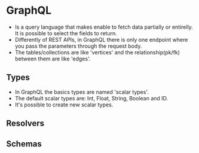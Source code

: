 # GraphQL

- Is a query language that makes enable to fetch data partially or entirelly. It is possible to select the fields to return.
- Differently of REST APIs, in GraphQL there is only one endpoint where you pass the parameters through the request body.
- The tables/collections are like 'vertices' and the relationship(pk/fk) between them are like 'edges'.

## Types

- In GraphQL the basics types are named 'scalar types'.
- The default scalar types are: Int, Float, String, Boolean and ID.
- It's possible to create new scalar types.

## Resolvers


## Schemas